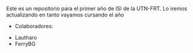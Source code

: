 Este es un repositorio para el primer año de ISI de la UTN-FRT. Lo iremos actualizando en tanto vayamos cursando el año
- Colaboradores:
* Lautharo
* FerryBG
